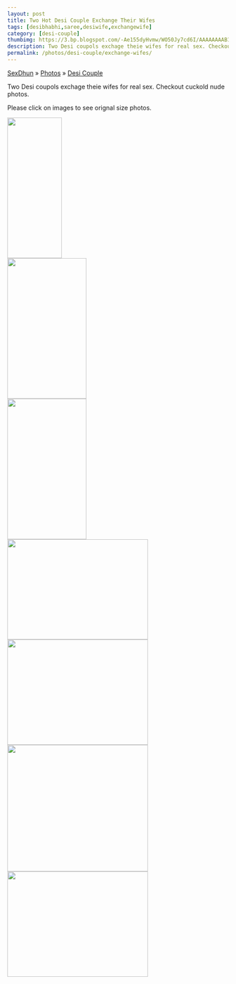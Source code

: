 ```yaml
---
layout: post
title: Two Hot Desi Couple Exchange Their Wifes
tags: [desibhabhi,saree,desiwife,exchangewife]
category: [desi-couple]
thumbimg: https://3.bp.blogspot.com/-Ae155dyHvmw/WO50Jy7cd6I/AAAAAAAAB1I/jiY5ZJ2RoMAXLmp41xTrP67jJIfeUVlkwCLcB/s200/desi%2Bcuckold%2Bexchange%2Btheir%2Bwife%2B%25285%2529.jpg
description: Two Desi coupols exchage theie wifes for real sex. Checkout cuckold nude photos.
permalink: /photos/desi-couple/exchange-wifes/
---
```


<div class="breadcrumb">
<span itemscope='itemscope' itemtype='http://data-vocabulary.org/Breadcrumb'><a href="/" itemprop="url"><span title="SexDhun" itemprop='title'>SexDhun</span></a></span>
<span itemscope='itemscope' itemtype='http://data-vocabulary.org/Breadcrumb'>&#187; <a href="/photos/" itemprop="url"><span title="Photos" itemprop='title'>Photos</span></a></span>
<span itemscope='itemscope' itemtype='http://data-vocabulary.org/Breadcrumb'>&#187; <a href="/photos/desi-couple/" itemprop="url"><span title="Desi Couple" itemprop='title'>Desi Couple</span></a></span>
</div>

<p>Two Desi coupols exchage theie wifes for real sex. Checkout cuckold nude photos.</p> 
<p>Please click on images to see orignal size photos. </p>

<a href="https://2.bp.blogspot.com/-xQgXfMWGxZA/WO50HCZOI3I/AAAAAAAAB08/31LMduzrYjAmG8V7vHQd4Q4pOMT2K3GegCLcB/s1600/desi%2Bcuckold%2Bexchange%2Btheir%2Bwife%2B%25281%2529.jpg"><img height="320" src="https://2.bp.blogspot.com/-xQgXfMWGxZA/WO50HCZOI3I/AAAAAAAAB08/31LMduzrYjAmG8V7vHQd4Q4pOMT2K3GegCLcB/s320/desi%2Bcuckold%2Bexchange%2Btheir%2Bwife%2B%25281%2529.jpg" width="124" /></a><br/>
<a href="https://4.bp.blogspot.com/-iV49t5MlOMw/WO50HTqPN2I/AAAAAAAAB1A/VN8DRXD99h02s6PpZRQ6QLS90l4KjvL8QCLcB/s1600/desi%2Bcuckold%2Bexchange%2Btheir%2Bwife%2B%25282%2529.jpg"><img height="320" src="https://4.bp.blogspot.com/-iV49t5MlOMw/WO50HTqPN2I/AAAAAAAAB1A/VN8DRXD99h02s6PpZRQ6QLS90l4KjvL8QCLcB/s320/desi%2Bcuckold%2Bexchange%2Btheir%2Bwife%2B%25282%2529.jpg" width="180" /></a><br/>
<a href="https://2.bp.blogspot.com/-cvIEDflnbTs/WO50HAB9RMI/AAAAAAAAB04/GxrpjDnyc6M6XkRbHcwA07h4OqsF7Ec7ACLcB/s1600/desi%2Bcuckold%2Bexchange%2Btheir%2Bwife%2B%25283%2529.jpg"><img height="320" src="https://2.bp.blogspot.com/-cvIEDflnbTs/WO50HAB9RMI/AAAAAAAAB04/GxrpjDnyc6M6XkRbHcwA07h4OqsF7Ec7ACLcB/s320/desi%2Bcuckold%2Bexchange%2Btheir%2Bwife%2B%25283%2529.jpg" width="180" /></a><br/>
<a href="https://4.bp.blogspot.com/-GspzUzrnEEc/WO50JXtGJpI/AAAAAAAAB1E/Jimr3VQk7lsD17EudIKR2WD12zkeurE2ACLcB/s1600/desi%2Bcuckold%2Bexchange%2Btheir%2Bwife%2B%25284%2529.jpg"><img height="228" src="https://4.bp.blogspot.com/-GspzUzrnEEc/WO50JXtGJpI/AAAAAAAAB1E/Jimr3VQk7lsD17EudIKR2WD12zkeurE2ACLcB/s320/desi%2Bcuckold%2Bexchange%2Btheir%2Bwife%2B%25284%2529.jpg" width="320" /></a><br/>
<a href="https://3.bp.blogspot.com/-Ae155dyHvmw/WO50Jy7cd6I/AAAAAAAAB1I/jiY5ZJ2RoMAXLmp41xTrP67jJIfeUVlkwCLcB/s1600/desi%2Bcuckold%2Bexchange%2Btheir%2Bwife%2B%25285%2529.jpg"><img height="240" src="https://3.bp.blogspot.com/-Ae155dyHvmw/WO50Jy7cd6I/AAAAAAAAB1I/jiY5ZJ2RoMAXLmp41xTrP67jJIfeUVlkwCLcB/s320/desi%2Bcuckold%2Bexchange%2Btheir%2Bwife%2B%25285%2529.jpg" width="320" /></a><br/>
<a href="https://3.bp.blogspot.com/-DX-8-Eq8GHM/WO50J9eOXOI/AAAAAAAAB1M/YY6ncyOCsCovOYUjgLJeUzm82bBI39zBQCLcB/s1600/desi%2Bcuckold%2Bexchange%2Btheir%2Bwife%2B%25286%2529.jpg"><img height="288" src="https://3.bp.blogspot.com/-DX-8-Eq8GHM/WO50J9eOXOI/AAAAAAAAB1M/YY6ncyOCsCovOYUjgLJeUzm82bBI39zBQCLcB/s320/desi%2Bcuckold%2Bexchange%2Btheir%2Bwife%2B%25286%2529.jpg" width="320" /></a><br/>
<a href="https://1.bp.blogspot.com/-PJwbpbJDEKM/WO50ZaksXlI/AAAAAAAAB1Q/QJ3mugRMPYYPEa8K_bFKAYCHJHU9PzcXQCLcB/s1600/desi%2Bcuckold%2Bexchange%2Btheir%2Bwife%2B%25287%2529.jpg"><img height="240" src="https://1.bp.blogspot.com/-PJwbpbJDEKM/WO50ZaksXlI/AAAAAAAAB1Q/QJ3mugRMPYYPEa8K_bFKAYCHJHU9PzcXQCLcB/s320/desi%2Bcuckold%2Bexchange%2Btheir%2Bwife%2B%25287%2529.jpg" width="320" /></a><br/>




